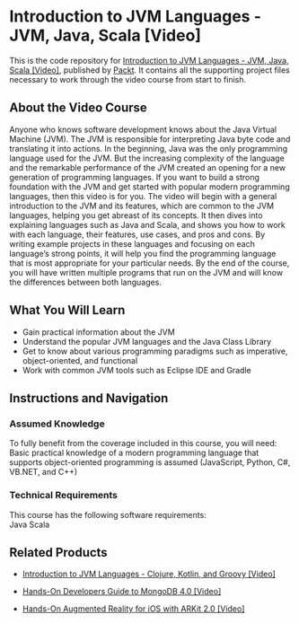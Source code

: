# Introduction to JVM Languages - JVM, Java, Scala [Video]
This is the code repository for [Introduction to JVM Languages - JVM, Java, Scala [Video]](https://www.packtpub.com/application-development/introduction-jvm-languages-jvm-java-scala-video?utm_source=github&utm_medium=repository&utm_campaign=9781788834513), published by [Packt](https://www.packtpub.com/?utm_source=github). It contains all the supporting project files necessary to work through the video course from start to finish.
## About the Video Course
Anyone who knows software development knows about the Java Virtual Machine (JVM). The JVM is responsible for interpreting Java byte code and translating it into actions. In the beginning, Java was the only programming language used for the JVM. But the increasing complexity of the language and the remarkable performance of the JVM created an opening for a new generation of programming languages. 
If you want to build a strong foundation with the JVM and get started with popular modern programming languages, then this video is for you. The video will begin with a general introduction to the JVM and its features, which are common to the JVM languages, helping you get abreast of its concepts. It then dives into explaining languages such as Java and Scala, and shows you how to work with each language, their features, use cases, and pros and cons. By writing example projects in these languages and focusing on each language’s strong points, it will help you find the programming language that is most appropriate for your particular needs. 
By the end of the course, you will have written multiple programs that run on the JVM and will know the differences between both languages.

<H2>What You Will Learn</H2>
<DIV class=book-info-will-learn-text>
<UL>
<LI>Gain practical information about the JVM 
<LI>Understand the popular JVM languages and the Java Class Library 
<LI>Get to know about various programming paradigms such as imperative, object-oriented, and functional 
<LI>Work with common JVM tools such as Eclipse IDE and Gradle </LI></UL></DIV>

## Instructions and Navigation
### Assumed Knowledge
To fully benefit from the coverage included in this course, you will need:<br/>
Basic practical knowledge of a modern programming language that supports object-oriented programming is assumed (JavaScript, Python, C#, VB.NET, and C++)
### Technical Requirements
This course has the following software requirements:<br/>
Java
Scala

## Related Products
* [Introduction to JVM Languages - Clojure, Kotlin, and Groovy [Video]](https://www.packtpub.com/application-development/introduction-to-jvm-languages-clojure-kotlin-and-groovy-video?utm_source=github&utm_medium=repository&utm_campaign=9781788839280)

* [Hands-On Developers Guide to MongoDB 4.0 [Video]](https://www.packtpub.com/virtualization-and-cloud/hands-developers-guide-mongodb-40-video?utm_source=github&utm_medium=repository&utm_campaign=9781789957822)

* [Hands-On Augmented Reality for iOS with ARKit 2.0 [Video]](https://www.packtpub.com/application-development/hands-augmented-reality-ios-arkit-20-video?utm_source=github&utm_medium=repository&utm_campaign=9781789617214)

